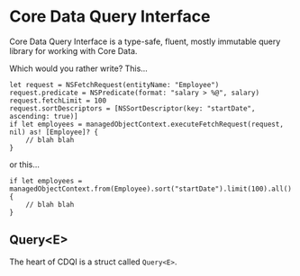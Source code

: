 # Core Data Query Interface

Core Data Query Interface is a type-safe, fluent, mostly immutable query library for working with Core Data.

Which would you rather write? This…

    let request = NSFetchRequest(entityName: "Employee")
    request.predicate = NSPredicate(format: "salary > %@", salary)
    request.fetchLimit = 100
    request.sortDescriptors = [NSSortDescriptor(key: "startDate", ascending: true)]
    if let employees = managedObjectContext.executeFetchRequest(request, nil) as! [Employee]? {
        // blah blah
    }

or this…

    if let employees = managedObjectContext.from(Employee).sort("startDate").limit(100).all() {
        // blah blah
    }

## Query&lt;E&gt;

The heart of CDQI is a struct called `Query<E>`. 

